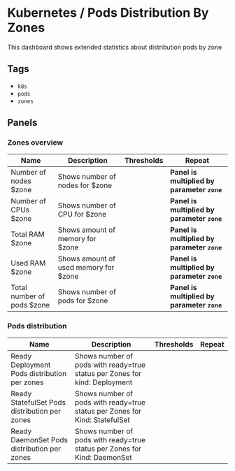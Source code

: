 # Kubernetes / Pods Distribution By Zones

This dashboard shows extended statistics about distribution pods by zone

## Tags

* `k8s`
* `pods`
* `zones`

## Panels

### Zones overview

<!-- markdownlint-disable line-length -->
| Name | Description | Thresholds | Repeat |
| ---- | ----------- | ---------- | ------ |
| Number of nodes $zone | Shows number of nodes for $zone |  | **Panel is multiplied by parameter `zone`** |
| Number of CPUs $zone | Shows number of  CPU for $zone |  | **Panel is multiplied by parameter `zone`** |
| Total RAM $zone | Shows amount of memory for $zone |  | **Panel is multiplied by parameter `zone`** |
| Used RAM $zone | Shows  amount of used memory for $zone |  | **Panel is multiplied by parameter `zone`** |
| Total number of pods $zone | Shows number of pods for $zone |  | **Panel is multiplied by parameter `zone`** |
<!-- markdownlint-enable line-length -->

### Pods distribution

<!-- markdownlint-disable line-length -->
| Name | Description | Thresholds | Repeat |
| ---- | ----------- | ---------- | ------ |
| Ready Deployment Pods distribution per zones | Shows number of pods with ready=true status per Zones for kind: Deployment |  |  |
| Ready StatefulSet Pods distribution per zones | Shows number of pods with ready=true status per Zones for Kind: StatefulSet |  |  |
| Ready DaemonSet Pods distribution per zones | Shows number of pods with ready=true status per Zones for Kind: DaemonSet |  |  |
<!-- markdownlint-enable line-length -->
